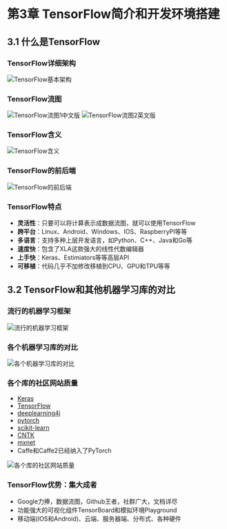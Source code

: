 # 第3章 TensorFlow简介和开发环境搭建

## 3.1 什么是TensorFlow

### TensorFlow详细架构

![TensorFlow基本架构](https://img.mukewang.com/szimg/5de61b790001728c19201080.jpg)

### TensorFlow流图

![TensorFlow流图1中文版](https://pic4.zhimg.com/80/v2-b35b9ccff87a18e2d8bc800ba9669e07_hd.jpg)
![TensorFlow流图2英文版](https://timgsa.baidu.com/timg?image&quality=80&size=b9999_10000&sec=1575967773&di=e432d75bf8a41172a64d16f0a4de477e&imgtype=jpg&er=1&src=http%3A%2F%2F5b0988e595225.cdn.sohucs.com%2Fq_70%2Cc_zoom%2Cw_640%2Fimages%2F20180129%2F4189f5a6c3aa425ea64f0ad64bc6b994.jpeg)

### TensorFlow含义

![TensorFlow含义](https://img1.sycdn.imooc.com/szimg/5de6231f0001e82719201080.jpg)

### TensorFlow的前后端

![TensorFlow的前后端](https://img1.sycdn.imooc.com/szimg/5de623e600015edc19201080.jpg)

### TensorFlow特点

+ **灵活性**：只要可以将计算表示成数据流图，就可以使用TensorFlow
+ **跨平台**：Linux、Android、Windows、IOS、RaspberryPI等等
+ **多语言**：支持多种上层开发语言，如Python、C++、Java和Go等
+ **速度快**：包含了XLA这款强大的线性代数编辑器
+ **上手快**：Keras、Estimiators等等高层API
+ **可移植**：代码几乎不加修改移植到CPU、GPU和TPU等等

## 3.2 TensorFlow和其他机器学习库的对比

### 流行的机器学习框架

![流行的机器学习框架](https://img1.sycdn.imooc.com/szimg/5de643780001312419201080.jpg)

### 各个机器学习库的对比

![各个机器学习库的对比](https://img.mukewang.com/szimg/5de644910001c03219201080.jpg)

### 各个库的社区网站质量

+ [Keras](https://github.com/keras-team/keras)
+ [TensorFlow](https://github.com/tensorflow/tensorflow)
+ [deeplearning4j](https://github.com/eclipse/deeplearning4j)
+ [pytorch](https://github.com/pytorch/pytorch)
+ [scikit-learn](https://github.com/scikit-learn/scikit-learn)
+ [CNTK](https://github.com/microsoft/CNTK)
+ [mxnet](https://github.com/apache/incubator-mxnet)
+ Caffe和Caffe2已经纳入了PyTorch

![各个库的社区网站质量](https://img1.sycdn.imooc.com/szimg/5de647580001694719201080.jpg)

### TensorFlow优势：集大成者

+ Google力捧，数据流图，Github王者，社群广大，文档详尽
+ 功能强大的可视化组件TensorBoard和模拟环境Playground
+ 移动端(IOS和Android)、云端、服务器端、分布式、各种硬件

